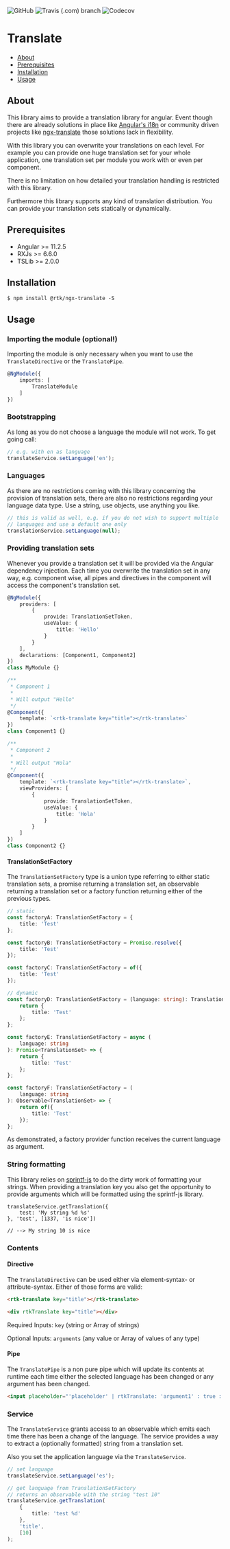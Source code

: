 ![GitHub](https://img.shields.io/github/license/RTK/ngx-translate?style=flat-square)
![Travis (.com) branch](https://img.shields.io/travis/com/RTK/ngx-translate/master?style=flat-square)
![Codecov](https://img.shields.io/codecov/c/gh/RTK/ngx-translate?style=flat-square)

# Translate
-   [About](#about)
-   [Prerequisites](#prerequisites)
-   [Installation](#installation)
-   [Usage](#usage)

## <a id="about"></a> About

This library aims to provide a translation library for angular. Event though there are already solutions
in place like [Angular's i18n](https://angular.io/guide/i18n) or community driven projects like
[ngx-translate](https://github.com/ngx-translate/core) those solutions lack in flexibility.

With this library you can overwrite your translations on each level. For example you can provide one huge
translation set for your whole application, one translation set per module you work with or even per component.

There is no limitation on how detailed your translation handling is restricted with this library.

Furthermore this library supports any kind of translation distribution. You can provide your translation sets statically or
dynamically.

## <a id="prerequisites"></a> Prerequisites

-   Angular >= 11.2.5
-   RXJs >= 6.6.0
-   TSLib >= 2.0.0

## <a id="installation"></a> Installation

```shell
$ npm install @rtk/ngx-translate -S
```

## <a id="usage"></a> Usage

### Importing the module (optional!)

Importing the module is only necessary when you want to use the `TranslateDirective` or the `TranslatePipe`.

```typescript
@NgModule({
    imports: [
        TranslateModule
    ]
})
```

### Bootstrapping

As long as you do not choose a language the module will not work. To get going call:

```typescript
// e.g. with en as language
translateService.setLanguage('en');
```

### Languages

As there are no restrictions coming with this library concerning the provision of translation sets,
there are also no restrictions regarding your language data type. Use a string, use objects, use anything you like.

```typescript
// this is valid as well, e.g. if you do not wish to support multiple
// languages and use a default one only
translationService.setLanguage(null);
```

### Providing translation sets

Whenever you provide a translation set it will be provided via the Angular dependency injection. Each time you
overwrite the translation set in any way, e.g. component wise, all pipes and directives in the component will access
the component's translation set.

```typescript
@NgModule({
    providers: [
        {
            provide: TranslationSetToken,
            useValue: {
                title: 'Hello'
            }
        }
    ],
    declarations: [Component1, Component2]
})
class MyModule {}
```

```typescript
/**
 * Component 1
 *
 * Will output "Hello"
 */
@Component({
    template: `<rtk-translate key="title"></rtk-translate>`
})
class Component1 {}
```

```typescript
/**
 * Component 2
 *
 * Will output "Hola"
 */
@Component({
    template: `<rtk-translate key="title"></rtk-translate>`,
    viewProviders: [
        {
            provide: TranslationSetToken,
            useValue: {
                title: 'Hola'
            }
        }
    ]
})
class Component2 {}
```

#### TranslationSetFactory

The `TranslationSetFactory` type is a union type referring to either static translation sets,
a promise returning a translation set, an observable returning a translation set or a factory function
returning either of the previous types.

```typescript
// static
const factoryA: TranslationSetFactory = {
    title: 'Test'
};

const factoryB: TranslationSetFactory = Promise.resolve({
    title: 'Test'
});

const factoryC: TranslationSetFactory = of({
    title: 'Test'
});

// dynamic
const factoryD: TranslationSetFactory = (language: string): TranslationSet => {
    return {
        title: 'Test'
    };
};

const factoryE: TranslationSetFactory = async (
    language: string
): Promise<TranslationSet> => {
    return {
        title: 'Test'
    };
};

const factoryF: TranslationSetFactory = (
    language: string
): Observable<TranslationSet> => {
    return of({
        title: 'Test'
    });
};
```

As demonstrated, a factory provider function receives the current language as argument.

### String formatting

This library relies on [sprintf-js](https://github.com/alexei/sprintf.js) to do the dirty work of formatting your strings.
When providing a translation key you also get the opportunity to provide arguments which will be
formatted using the sprintf-js library.

```
translateService.getTranslation({
    test: 'My string %d %s'
}, 'test', [1337, 'is nice'])

// --> My string 10 is nice
```

### Contents

#### Directive

The `TranslateDirective` can be used either via element-syntax- or attribute-syntax. Either of those
forms are valid:

```html
<rtk-translate key="title"></rtk-translate>

<div rtkTranslate key="title"></div>
```

Required Inputs: `key` (string or Array of strings)

Optional Inputs: `arguments` (any value or Array of values of any type)

#### Pipe

The `TranslatePipe` is a non pure pipe which will update its contents at runtime each time either the
selected language has been changed or any argument has been changed.

```html
<input placeholder="'placeholder' | rtkTranslate: 'argument1' : true : 123" />
```

### Service

The `TranslateService` grants access to an observable which emits each time there has been a change of the
language. The service provides a way to extract a (optionally formatted) string from a translation set.

Also you set the application language via the `TranslateService`.

```typescript
// set language
translateService.setLanguage('es');

// get language from TranslationSetFactory
// returns an observable with the string "test 10"
translateService.getTranslation(
    {
        title: 'test %d'
    },
    'title',
    [10]
);
```
